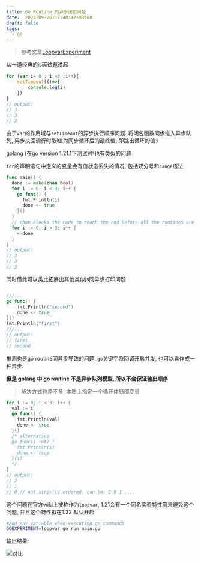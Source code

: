 ```yaml
---
title: Go Routine 的异步闭包问题
date:  2023-09-26T17:40:47+08:00
draft: false
tags:
  - go
---
```


>参考文章[LoopvarExperiment](https://github.com/golang/go/wiki/LoopvarExperiment#what-is-the-problem-this-solves)

从一道经典的js面试题说起
```javascript
for (var i= 0 ; i <3 ;i++){
    setTimeout(()=>{
        console.log(i)
    })
}
// output: 
// 3 
// 3 
// 3
```

由于`var`的作用域与`setTimeout`的异步执行顺序问题.  将闭包函数同步推入异步队列, 异步执回调行时取i值为同步循环后的最终值, 即跳出循环的值`3`

golang (在go version 1.21.1下测试)中也有类似的问题

`for`的声明语句中定义的变量会有值状态丢失的情况, 包括双分号和`range`语法

```go
func main() {
  done := make(chan bool)
  for i := 0; i < 3; i++ {
    go func() {
      fmt.Println(i)
      done <- true
    }()
  }
  // chan blocks the code to reach the end before all the routines are done
  for i := 0; i < 3; i++ {
    <-done
  }
}
// output: 
// 3
// 3
// 3
```
同时借此可以类比拓展出其他类似js同异步打印问题
```go

///...
go func() {
    fmt.Println("second")
    done <- true
}()
fmt.Println("first")
///...
// output: 
// first 
// second

```
推测也是go routine同异步导致的问题, `go`关键字将回调开启并发, 也可以看作成一种异步.

__但是 golang 中 go routine 不是异步队列模型, 所以不会保证输出顺序__

>解决方式也差不多, 本质上指定一个循环体局部变量

```go
for i := 0; i < 3; i++ {
  val := i
  go func() {
    fmt.Println(val)
    done <- true
  }()
  /* alternative 
  go func(i int) {
    fmt.Println(i)
    done <- true
  }(i)
  */
}
// output:
// 2 
// 1 
// 0 // not strictly ordered. can be  2 0 1 ....
```
这个问题在官方wiki上被称作为`loopvar`, 1.21会有一个同名实验特性用来避免这个问题, 并且这个特性拟在1.22 默认开启
```bash
#add env variable when executing go commands
GOEXPERIMENT=loopvar go run main.go
```
输出结果:

![对比](/post/loop_var/compare.png)